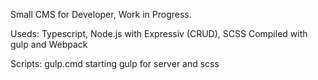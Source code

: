 Small CMS for Developer, Work in Progress.

Useds: Typescript, Node.js with Expressiv (CRUD), SCSS
Compiled with gulp and Webpack

Scripts:
gulp.cmd              starting gulp for server and scss
